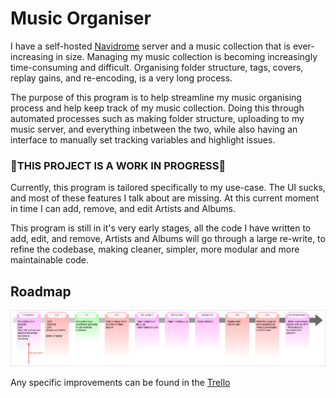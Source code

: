 # Music Organiser
I have a self-hosted [Navidrome](https://github.com/navidrome/navidrome) server and a music collection that is ever-increasing 
in size. Managing my music collection is becoming increasingly time-consuming and 
difficult. Organising folder structure, tags, covers, replay gains, and re-encoding,
is a very long process.

The purpose of this program is to help streamline my music organising process and help
keep track of my music collection. Doing this through automated processes such as 
making folder structure, uploading to my music server, and everything inbetween the
two, while also having an interface to manually set tracking variables and highlight
issues. 


### 🚧THIS PROJECT IS A WORK IN PROGRESS🚧

Currently, this program is tailored specifically to my use-case. The UI sucks, and most
of these features I talk about are missing. At this current moment in time I can add,
remove, and edit Artists and Albums. 

This program is still in it's very early stages, all the code I have written to add,
edit, and remove, Artists and Albums will go through a large re-write, to refine the
codebase, making cleaner, simpler, more modular and more maintainable code.

## Roadmap
![Roadmap](/Documentation/Roadmap.jpg)

Any specific improvements can be found in the [Trello](https://trello.com/b/XbPXzro9/todo)